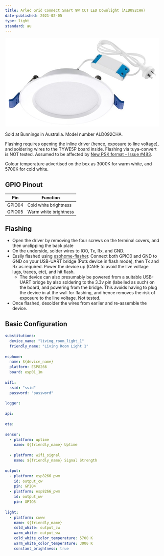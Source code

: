```yaml
---
title: Arlec Grid Connect Smart 9W CCT LED Downlight (ALD092CHA)
date-published: 2021-02-05
type: light
standard: au
---
```


![Product Image](/assets/images/Arlec-Grid-Connect-Smart-9W-CCT-LED-Downlight/Arlec-Grid-Connect-Smart-9W-CCT-LED-Downlight.jpg "Product Image")

Sold at Bunnings in Australia. Model number ALD092CHA.

Flashing requires opening the inline driver (hence, exposure to line voltage), and soldering wires to the TYWE5P board inside.
Flashing via tuya-convert is NOT tested. Assumed to be affected by [New PSK format - Issue #483](https://github.com/ct-Open-Source/tuya-convert/issues/483).

Colour temperature advertised on the box as 3000K for warm white, and 5700K for cold white.

## GPIO Pinout

| Pin    | Function                  |
| ------ | ------------------------- |
| GPIO04 | Cold white brightness     |
| GPIO05 | Warm white brightness     |

## Flashing

- Open the driver by removing the four screws on the terminal covers, and then unclipping the back plate
- On the underside, solder wires to IO0, Tx, Rx, and GND.
- Easily flashed using [esphome-flasher](https://github.com/esphome/esphome-flasher). Connect both GPIO0 and GND to GND on your USB-UART bridge (Puts device in flash mode), then Tx and Rx as required. Power the device up (CARE to avoid the live voltage lugs, traces, etc), and hit flash.
  - The device can also presumably be powered from a suitable USB-UART bridge by also soldering to the 3.3v pin (labelled as such) on the board, and powering from the bridge. This avoids having to plug the device in at the wall for flashing, and hence removes the risk of exposure to the line voltage. Not tested.
- Once flashed, desolder the wires from earlier and re-assemble the device. 

## Basic Configuration

```yaml
substitutions:
  device_name: "living_room_light_1"
  friendly_name: "Living Room Light 1"

esphome:
  name: ${device_name}
  platform: ESP8266
  board: esp01_1m

wifi:
  ssid: "ssid"
  password: "password"

logger:

api:

ota:

sensor:
  - platform: uptime
    name: ${friendly_name} Uptime

  - platform: wifi_signal
    name: ${friendly_name} Signal Strength

output:
  - platform: esp8266_pwm
    id: output_cw
    pin: GPIO4
  - platform: esp8266_pwm
    id: output_ww
    pin: GPIO5

light:
  - platform: cwww
    name: ${friendly_name}
    cold_white: output_cw
    warm_white: output_ww
    cold_white_color_temperature: 5700 K
    warm_white_color_temperature: 3000 K
    constant_brightness: true

```
